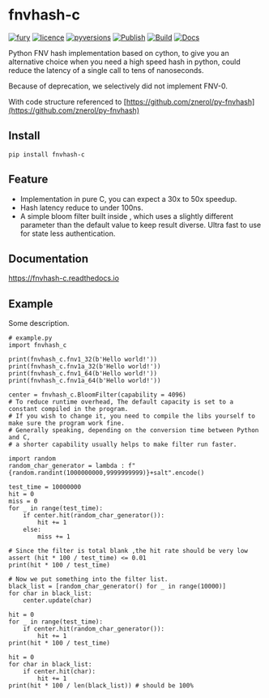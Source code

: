 # fnvhash-c
[![fury](https://img.shields.io/pypi/v/fnvhash-c.svg)](https://pypi.org/project/fnvhash-c/)
[![licence](https://img.shields.io/github/license/GoodManWEN/py-fnvhash-c)](https://github.com/GoodManWEN/py-fnvhash-c/blob/master/LICENSE)
[![pyversions](https://img.shields.io/pypi/pyversions/fnvhash-c.svg)](https://pypi.org/project/fnvhash-c/)
[![Publish](https://github.com/GoodManWEN/py-fnvhash-c/workflows/Publish/badge.svg)](https://github.com/GoodManWEN/py-fnvhash-c/actions?query=workflow:Publish)
[![Build](https://github.com/GoodManWEN/py-fnvhash-c/workflows/Build/badge.svg)](https://github.com/GoodManWEN/py-fnvhash-c/actions?query=workflow:Build)
[![Docs](https://readthedocs.org/projects/fnvhash-c/badge/?version=latest)](https://readthedocs.org/projects/fnvhash-c/)

Python FNV hash implementation based on cython, to give you an alternative choice when you need a high speed hash in python, could reduce the latency of a single call to tens of nanoseconds.

Because of deprecation, we selectively did not implement FNV-0.

With code structure referenced to [https://github.com/znerol/py-fnvhash](https://github.com/znerol/py-fnvhash)

## Install

    pip install fnvhash-c

## Feature
- Implementation in pure C, you can expect a 30x to 50x speedup.
- Hash latency reduce to under 100ns.
- A simple bloom filter built inside , which uses a slightly different parameter than the default value to keep result diverse. Ultra fast to use for state less authentication.

## Documentation
https://fnvhash-c.readthedocs.io

## Example

Some description.
```Python3
# example.py
import fnvhash_c

print(fnvhash_c.fnv1_32(b'Hello world!'))
print(fnvhash_c.fnv1a_32(b'Hello world!'))
print(fnvhash_c.fnv1_64(b'Hello world!'))
print(fnvhash_c.fnv1a_64(b'Hello world!'))

center = fnvhash_c.BloomFilter(capability = 4096) 
# To reduce runtime overhead, The default capacity is set to a constant compiled in the program.
# If you wish to change it, you need to compile the libs yourself to make sure the program work fine.
# Generally speaking, depending on the conversion time between Python and C, 
# a shorter capability usually helps to make filter run faster.

import random
random_char_generator = lambda : f"{random.randint(1000000000,9999999999)}+salt".encode()

test_time = 10000000
hit = 0
miss = 0
for _ in range(test_time):
    if center.hit(random_char_generator()):
        hit += 1
    else:
        miss += 1

# Since the filter is total blank ,the hit rate should be very low
assert (hit * 100 / test_time) <= 0.01
print(hit * 100 / test_time)

# Now we put something into the filter list.
black_list = [random_char_generator() for _ in range(10000)]
for char in black_list:
    center.update(char)
    
hit = 0
for _ in range(test_time):
    if center.hit(random_char_generator()):
        hit += 1
print(hit * 100 / test_time)

hit = 0
for char in black_list:
    if center.hit(char):
        hit += 1
print(hit * 100 / len(black_list)) # should be 100%
```
